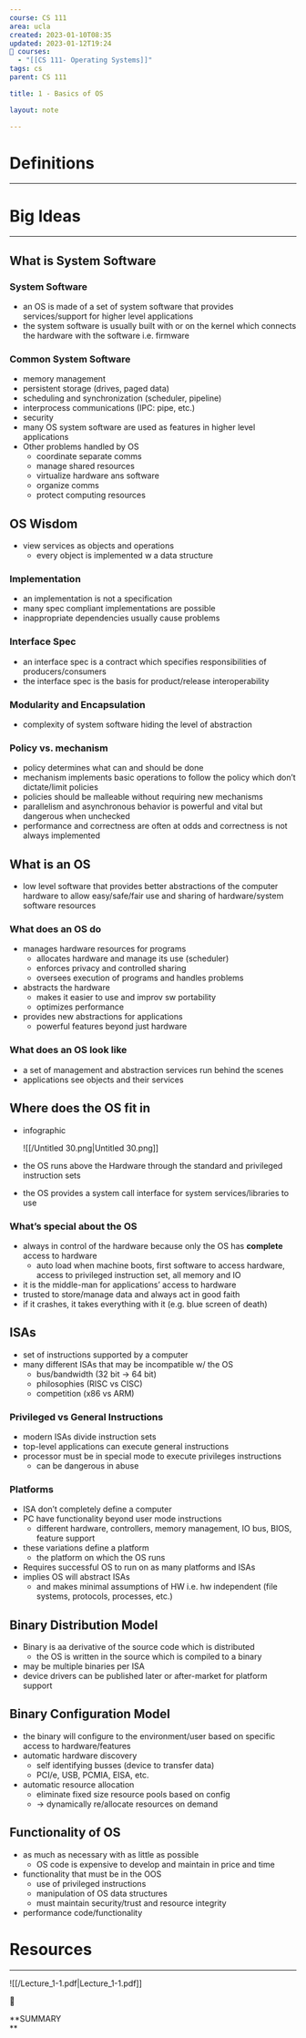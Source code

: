 ```yaml
---
course: CS 111
area: ucla
created: 2023-01-10T08:35
updated: 2023-01-12T19:24
📕 courses:
  - "[[CS 111- Operating Systems]]"
tags: cs
parent: CS 111

title: 1 - Basics of OS

layout: note

---
```

# Definitions

---

# Big Ideas

---

## What is System Software

### System Software

- an OS is made of a set of system software that provides services/support for higher level applications
- the system software is usually built with or on the kernel which connects the hardware with the software i.e. firmware

### Common System Software

- memory management
- persistent storage (drives, paged data)
- scheduling and synchronization (scheduler, pipeline)
- interprocess communications (IPC: pipe, etc.)
- security
- many OS system software are used as features in higher level applications
- Other problems handled by OS
    - coordinate separate comms
    - manage shared resources
    - virtualize hardware ans software
    - organize comms
    - protect computing resources

## OS Wisdom

- view services as objects and operations
    - every object is implemented w a data structure

### Implementation

- an implementation is not a specification
- many spec compliant implementations are possible
- inappropriate dependencies usually cause problems

### Interface Spec

- an interface spec is a contract which specifies responsibilities of producers/consumers
- the interface spec is the basis for product/release interoperability

### Modularity and Encapsulation

- complexity of system software hiding the level of abstraction

### Policy vs. mechanism

- policy determines what can and should be done
- mechanism implements basic operations to follow the policy which don’t dictate/limit policies
- policies should be malleable without requiring new mechanisms
- parallelism and asynchronous behavior is powerful and vital but dangerous when unchecked
- performance and correctness are often at odds and correctness is not always implemented

  

## What is an OS

- low level software that provides better abstractions of the computer hardware to allow easy/safe/fair use and sharing of hardware/system software resources

### What does an OS do

- manages hardware resources for programs
    - allocates hardware and manage its use (scheduler)
    - enforces privacy and controlled sharing
    - oversees execution of programs and handles problems
- abstracts the hardware
    - makes it easier to use and improv sw portability
    - optimizes performance
- provides new abstractions for applications
    - powerful features beyond just hardware

### What does an OS look like

- a set of management and abstraction services run behind the scenes
- applications see objects and their services

## Where does the OS fit in

- infographic
    
    ![[/Untitled 30.png|Untitled 30.png]]
    
- the OS runs above the Hardware through the standard and privileged instruction sets
- the OS provides a system call interface for system services/libraries to use

### What’s special about the OS

- always in control of the hardware because only the OS has **complete** access to hardware
    - auto load when machine boots, first software to access hardware, access to privileged instruction set, all memory and IO
- it is the middle-man for applications’ access to hardware
- trusted to store/manage data and always act in good faith
- if it crashes, it takes everything with it (e.g. blue screen of death)

## ISAs

- set of instructions supported by a computer
- many different ISAs that may be incompatible w/ the OS
    - bus/bandwidth (32 bit → 64 bit)
    - philosophies (RISC vs CISC)
    - competition (x86 vs ARM)

### Privileged vs General Instructions

- modern ISAs divide instruction sets
- top-level applications can execute general instructions
- processor must be in special mode to execute privileges instructions
    - can be dangerous in abuse

### Platforms

- ISA don’t completely define a computer
- PC have functionality beyond user mode instructions
    - different hardware, controllers, memory management, IO bus, BIOS, feature support
- these variations define a platform
    - the platform on which the OS runs
- Requires successful OS to run on as many platforms and ISAs
- implies OS will abstract ISAs
    - and makes minimal assumptions of HW i.e. hw independent (file systems, protocols, processes, etc.)

## Binary Distribution Model

- Binary is aa derivative of the source code which is distributed
    - the OS is written in the source which is compiled to a binary
- may be multiple binaries per ISA
- device drivers can be published later or after-market for platform support

## Binary Configuration Model

- the binary will configure to the environment/user based on specific access to hardware/features
- automatic hardware discovery
    - self identifying busses (device to transfer data)
    - PCI/e, USB, PCMIA, EISA, etc.
- automatic resource allocation
    - eliminate fixed size resource pools based on config
    - → dynamically re/allocate resources on demand

  

## Functionality of OS

- as much as necessary with as little as possible
    - OS code is expensive to develop and maintain in price and time
- functionality that must be in the OOS
    - use of privileged instructions
    - manipulation of OS data structures
    - must maintain security/trust and resource integrity
- performance code/functionality

# Resources

---

![[/Lecture_1-1.pdf|Lecture_1-1.pdf]]

📌

**SUMMARY  
**